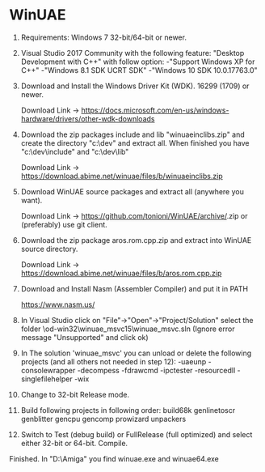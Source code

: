 
# WinUAE

1) Requirements: Windows 7 32-bit/64-bit or newer.

2) Visual Studio 2017 Community with the following feature:
	"Desktop Development with C++" with follow option:
	-"Support Windows XP for C++"
	-"Windows 8.1 SDK UCRT SDK"
	-"Windows 10 SDK 10.0.17763.0"

3) Download and Install the Windows Driver Kit (WDK). 16299 (1709) or newer.
		
	Download Link -> https://docs.microsoft.com/en-us/windows-hardware/drivers/other-wdk-downloads
	
4) Download the zip packages include and lib "winuaeinclibs.zip" and create the directory "c:\dev" and extract all. When finished you have "c:\dev\include" and \"c:\dev\lib" 
	 	 
	Download Link -> https://download.abime.net/winuae/files/b/winuaeinclibs.zip
		
5) Download WinUAE source packages and extract all (anywhere you want).

	Download Link -> https://github.com/tonioni/WinUAE/archive/<version>.zip
	or (preferably) use git client.

6) Download the zip package aros.rom.cpp.zip and extract into WinUAE source directory.

	Download Link -> https://download.abime.net/winuae/files/b/aros.rom.cpp.zip	
				
7) Download and Install Nasm (Assembler Compiler) and put it in PATH

	https://www.nasm.us/

8) In Visual Studio click on "File"->"Open"->"Project/Solution" select the folder <source directory>\od-win32\winuae_msvc15\winuae_msvc.sln (Ignore error message "Unsupported" and click ok)

9) In The solution 'winuae_msvc' you can unload or delete the following projects (and all others not needed in step 12):
	-uaeunp
	-consolewrapper
	-decompess
	-fdrawcmd
	-ipctester
	-resourcedll
	-singlefilehelper
	-wix

10) Change to 32-bit Release mode.

11) Build following projects in following order:
	build68k
	genlinetoscr
	genblitter
	gencpu
	gencomp
	prowizard
	unpackers
		
12) Switch to Test (debug build) or FullRelease (full optimized) and select either 32-bit or 64-bit. Compile.

Finished. In "D:\Amiga\" you find winuae.exe and winuae64.exe

